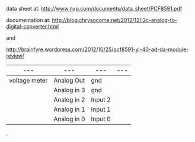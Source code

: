 data sheet at: http://www.nxp.com/documents/data_sheet/PCF8591.pdf

documentation at: http://blog.chrysocome.net/2012/12/i2c-analog-to-digital-converter.html

 and

 http://brainfyre.wordpress.com/2012/10/25/pcf8591-yl-40-ad-da-module-review/

|---|---|---|---|
|---|---|---|---|
| voltage meter | Analog Out | gnd |  |
|  | Analog in 3 | gnd |  |
|  | Analog in 2 | Input 2 |  |
|  | Analog in 1 | Input 1 |  |
|  | Analog in 0 | Input 0 |  |
.
